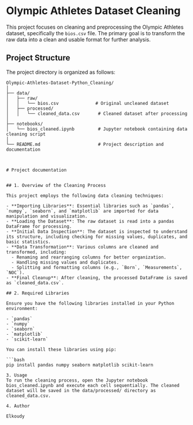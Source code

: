 # Olympic Athletes Dataset Cleaning

This project focuses on cleaning and preprocessing the Olympic Athletes dataset, specifically the `bios.csv` file. The primary goal is to transform the raw data into a clean and usable format for further analysis.

## Project Structure

The project directory is organized as follows:

```plaintext
Olympic-Athletes-Dataset-Python_Cleaning/
│
├── data/
│   ├── raw/
│   │   └── bios.csv              # Original uncleaned dataset
│   ├── processed/
│   │   └── cleaned_data.csv       # Cleaned dataset after processing
│
├── notebooks/
│   └── bios_cleaned.ipynb         # Jupyter notebook containing data cleaning script
│
└── README.md                      # Project description and documentation



# Project documentation


## 1. Overview of the Cleaning Process

This project employs the following data cleaning techniques:

- **Importing Libraries**: Essential libraries such as `pandas`, `numpy`, `seaborn`, and `matplotlib` are imported for data manipulation and visualization.
- **Loading the Dataset**: The raw dataset is read into a pandas DataFrame for processing.
- **Initial Data Inspection**: The dataset is inspected to understand its structure, including checking for missing values, duplicates, and basic statistics.
- **Data Transformation**: Various columns are cleaned and transformed, including:
  - Renaming and rearranging columns for better organization.
  - Handling missing values and duplicates.
  - Splitting and formatting columns (e.g., `Born`, `Measurements`, `NOC`).
- **Final Cleanup**: After cleaning, the processed DataFrame is saved as `cleaned_data.csv`.

## 2. Required Libraries

Ensure you have the following libraries installed in your Python environment:

- `pandas`
- `numpy`
- `seaborn`
- `matplotlib`
- `scikit-learn`

You can install these libraries using pip:

```bash
pip install pandas numpy seaborn matplotlib scikit-learn

3. Usage
To run the cleaning process, open the Jupyter notebook bios_cleaned.ipynb and execute each cell sequentially. The cleaned dataset will be saved in the data/processed/ directory as cleaned_data.csv.

4. Author

Elkoudy
